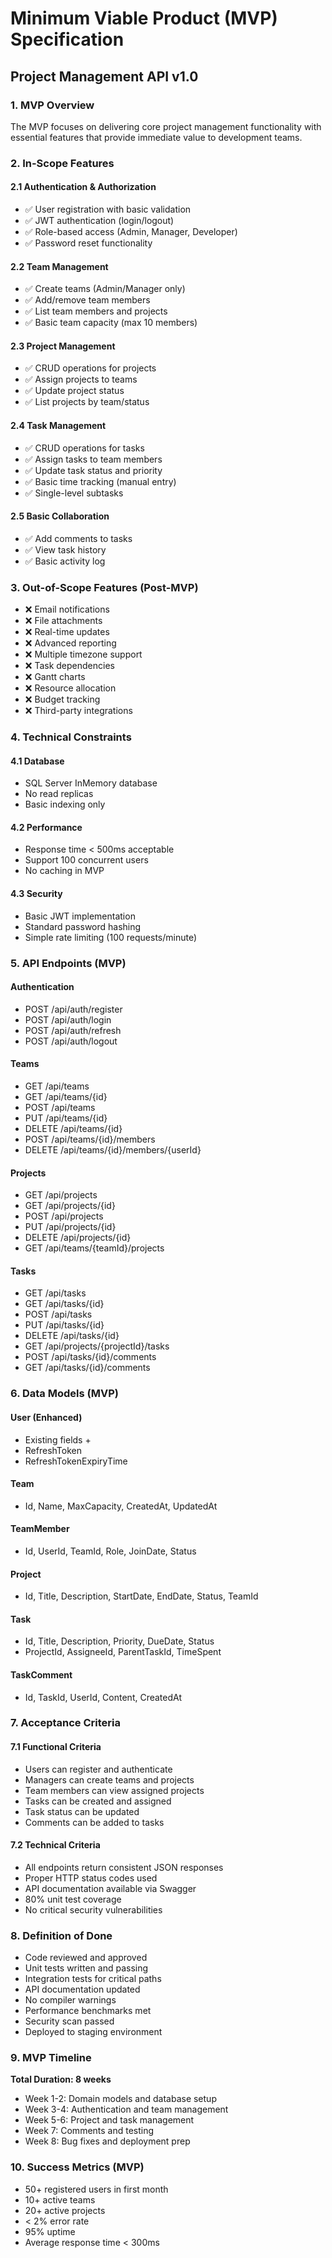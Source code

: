 # Minimum Viable Product (MVP) Specification
## Project Management API v1.0

### 1. MVP Overview

The MVP focuses on delivering core project management functionality with essential features that provide immediate value to development teams.

### 2. In-Scope Features

#### 2.1 Authentication & Authorization
- ✅ User registration with basic validation
- ✅ JWT authentication (login/logout)
- ✅ Role-based access (Admin, Manager, Developer)
- ✅ Password reset functionality

#### 2.2 Team Management
- ✅ Create teams (Admin/Manager only)
- ✅ Add/remove team members
- ✅ List team members and projects
- ✅ Basic team capacity (max 10 members)

#### 2.3 Project Management
- ✅ CRUD operations for projects
- ✅ Assign projects to teams
- ✅ Update project status
- ✅ List projects by team/status

#### 2.4 Task Management
- ✅ CRUD operations for tasks
- ✅ Assign tasks to team members
- ✅ Update task status and priority
- ✅ Basic time tracking (manual entry)
- ✅ Single-level subtasks

#### 2.5 Basic Collaboration
- ✅ Add comments to tasks
- ✅ View task history
- ✅ Basic activity log

### 3. Out-of-Scope Features (Post-MVP)

- ❌ Email notifications
- ❌ File attachments
- ❌ Real-time updates
- ❌ Advanced reporting
- ❌ Multiple timezone support
- ❌ Task dependencies
- ❌ Gantt charts
- ❌ Resource allocation
- ❌ Budget tracking
- ❌ Third-party integrations

### 4. Technical Constraints

#### 4.1 Database
- SQL Server InMemory database
- No read replicas
- Basic indexing only

#### 4.2 Performance
- Response time < 500ms acceptable
- Support 100 concurrent users
- No caching in MVP

#### 4.3 Security
- Basic JWT implementation
- Standard password hashing
- Simple rate limiting (100 requests/minute)

### 5. API Endpoints (MVP)

#### Authentication
- POST /api/auth/register
- POST /api/auth/login
- POST /api/auth/refresh
- POST /api/auth/logout

#### Teams
- GET /api/teams
- GET /api/teams/{id}
- POST /api/teams
- PUT /api/teams/{id}
- DELETE /api/teams/{id}
- POST /api/teams/{id}/members
- DELETE /api/teams/{id}/members/{userId}

#### Projects
- GET /api/projects
- GET /api/projects/{id}
- POST /api/projects
- PUT /api/projects/{id}
- DELETE /api/projects/{id}
- GET /api/teams/{teamId}/projects

#### Tasks
- GET /api/tasks
- GET /api/tasks/{id}
- POST /api/tasks
- PUT /api/tasks/{id}
- DELETE /api/tasks/{id}
- GET /api/projects/{projectId}/tasks
- POST /api/tasks/{id}/comments
- GET /api/tasks/{id}/comments

### 6. Data Models (MVP)

#### User (Enhanced)
- Existing fields +
- RefreshToken
- RefreshTokenExpiryTime

#### Team
- Id, Name, MaxCapacity, CreatedAt, UpdatedAt

#### TeamMember
- Id, UserId, TeamId, Role, JoinDate, Status

#### Project
- Id, Title, Description, StartDate, EndDate, Status, TeamId

#### Task
- Id, Title, Description, Priority, DueDate, Status
- ProjectId, AssigneeId, ParentTaskId, TimeSpent

#### TaskComment
- Id, TaskId, UserId, Content, CreatedAt

### 7. Acceptance Criteria

#### 7.1 Functional Criteria
- Users can register and authenticate
- Managers can create teams and projects
- Team members can view assigned projects
- Tasks can be created and assigned
- Task status can be updated
- Comments can be added to tasks

#### 7.2 Technical Criteria
- All endpoints return consistent JSON responses
- Proper HTTP status codes used
- API documentation available via Swagger
- 80% unit test coverage
- No critical security vulnerabilities

### 8. Definition of Done

- Code reviewed and approved
- Unit tests written and passing
- Integration tests for critical paths
- API documentation updated
- No compiler warnings
- Performance benchmarks met
- Security scan passed
- Deployed to staging environment

### 9. MVP Timeline

**Total Duration: 8 weeks**

- Week 1-2: Domain models and database setup
- Week 3-4: Authentication and team management
- Week 5-6: Project and task management
- Week 7: Comments and testing
- Week 8: Bug fixes and deployment prep

### 10. Success Metrics (MVP)

- 50+ registered users in first month
- 10+ active teams
- 20+ active projects
- < 2% error rate
- 95% uptime
- Average response time < 300ms
